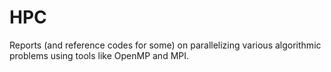 # HPC
Reports (and reference codes for some) on parallelizing various algorithmic problems using tools like OpenMP and MPI.
